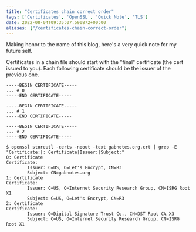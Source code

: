 ```yaml
---
title: "Certificates chain correct order"
tags: ['Certificates', 'OpenSSL', 'Quick Note', 'TLS']
date: 2022-08-04T09:35:07.590872+00:00
aliases: ["/certificates-chain-correct-order"]
---
```

Making honor to the name of this blog, here's a very quick note for my future self.

Certificates in a chain file should start with the "final" certificate (the cert issued to you). Each following certificate should be the issuer of the previous one.

```plain
-----BEGIN CERTIFICATE-----
... # 0
-----END CERTIFICATE-----

-----BEGIN CERTIFICATE-----
... # 1
-----END CERTIFICATE-----

-----BEGIN CERTIFICATE-----
... # 2
-----END CERTIFICATE-----
```

```plain
$ openssl storeutl -certs -noout -text gabnotes.org.crt | grep -E "Certificate:|: Certificate|Issuer:|Subject:"
0: Certificate
Certificate:
        Issuer: C=US, O=Let's Encrypt, CN=R3
        Subject: CN=gabnotes.org
1: Certificate
Certificate:
        Issuer: C=US, O=Internet Security Research Group, CN=ISRG Root X1
        Subject: C=US, O=Let's Encrypt, CN=R3
2: Certificate
Certificate:
        Issuer: O=Digital Signature Trust Co., CN=DST Root CA X3
        Subject: C=US, O=Internet Security Research Group, CN=ISRG Root X1
```

